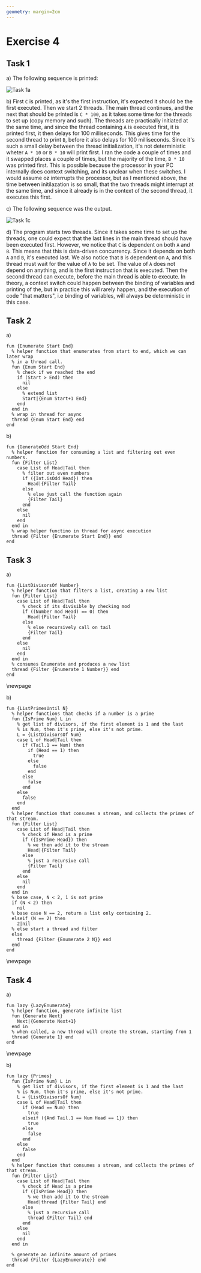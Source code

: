 ```yaml
---
geometry: margin=2cm
---
```

# Exercise 4

## Task 1

a)
The following sequence is printed:

![Task 1a](./images/task1a.png)

b)
First `C` is printed, as it's the first instruction, it's expected it should be the first executed. Then we start 2 threads. The main thread continues, and the next that should be printed is `C * 100`, as it takes some time for the threads to set up (copy memory and such). The threads are practically initiated at the same time, and since the thread containing `A` is executed first, it is printed first, it then delays for 100 milliseconds. This gives time for the second thread to print `B`, before it also delays for 100 milliseconds. Since it's such a small delay between the thread initialization, it's not deterministic wheter `A * 10` or `B * 10` will print first. I ran the code a couple of times and it swapped places a couple of times, but the majority of the time, `B * 10` was printed first. This is possible because the processor in your PC internally does context switching, and its unclear when these switches. I would assume oz interrupts the processor, but as I mentioned above, the time between initilazation is so small, that the two threads might interrupt at the same time, and since it already is in the context of the second thread, it executes this first.

c)
The following sequence was the output.

![Task 1c](./images/task1c.png)

d)
The program starts two threads. Since it takes some time to set up the threads, one could expect that the last lines in the main thread should have been executed first. However, we notice that `C` is dependent on both `A` and `B`. This means that this is data-driven concurrency. Since it depends on both `A` and `B`, it's executed last. We also notice that `B` is dependent on `A`, and this thread must wait for the value of `A` to be set. The value of `A` does not depend on anything, and is the first instruction that is executed. Then the second thread can execute, before the main thread is able to execute. In theory, a context switch could happen between the binding of variables and printing of the, but in practice this will rarely happen, and the execution of code "that matters", i.e binding of variables, will always be deterministic in this case.

## Task 2

a)

```oz
fun {Enumerate Start End}
  % helper function that enumerates from start to end, which we can later wrap
  % in a thread call.
  fun {Enum Start End}
    % check if we reached the end
    if (Start > End) then
      nil
    else
      % extend list
      Start|{Enum Start+1 End}
    end
  end in
  % wrap in thread for async
  thread {Enum Start End} end
end
```

b)

```oz
fun {GenerateOdd Start End}
  % helper function for consuming a list and filtering out even numbers.
  fun {Filter List}
    case List of Head|Tail then
      % filter out even numbers
      if ({Int.isOdd Head}) then
        Head|{Filter Tail}
      else
        % else just call the function again
        {Filter Tail}
      end
    else
      nil
    end
  end in
  % wrap helper functino in thread for async execution
  thread {Filter {Enumerate Start End}} end
end
```

## Task 3

a)

```oz
fun {ListDivisorsOf Number}
  % helper function that filters a list, creating a new list
  fun {Filter List}
    case List of Head|Tail then
      % check if its divisible by checking mod
      if ((Number mod Head) == 0) then
        Head|{Filter Tail}
      else
        % else recursively call on tail
        {Filter Tail}
      end
    else
      nil
    end
  end in
  % consumes Enumerate and produces a new list
  thread {Filter {Enumerate 1 Number}} end
end
```

\newpage

b)

```oz
fun {ListPrimesUntil N}
  % helper functions that checks if a number is a prime
  fun {IsPrime Num} L in
    % get list of divisors, if the first element is 1 and the last
    % is Num, then it's prime, else it's not prime.
    L = {ListDivisorsOf Num}
    case L of Head|Tail then
      if (Tail.1 == Num) then
        if (Head == 1) then
          true
        else
          false
        end
      else
        false
      end
    else
      false
    end
  end
  % helper function that consumes a stream, and collects the primes of that stream.
  fun {Filter List}
    case List of Head|Tail then
      % check if Head is a prime
      if ({IsPrime Head}) then
        % we then add it to the stream
        Head|{Filter Tail}
      else
        % just a recursive call
        {Filter Tail}
      end
    else
      nil
    end
  end in
  % base case, N < 2, 1 is not prime
  if (N < 2) then
    nil
  % base case N == 2, return a list only containing 2.
  elseif (N == 2) then
    2|nil
  % else start a thread and filter
  else
    thread {Filter {Enumerate 2 N}} end
  end
end
```

\newpage

## Task 4

a)

```oz
fun lazy {LazyEnumerate}
  % helper function, generate infinite list
  fun {Generate Next}
    Next|{Generate Next+1}
  end in
  % when called, a new thread will create the stream, starting from 1
  thread {Generate 1} end
end
```

\newpage

b)

```oz
fun lazy {Primes}
  fun {IsPrime Num} L in
    % get list of divisors, if the first element is 1 and the last
    % is Num, then it's prime, else it's not prime.
    L = {ListDivisorsOf Num}
    case L of Head|Tail then
      if (Head == Num) then
        true
      elseif ({And Tail.1 == Num Head == 1}) then
        true
      else
        false
      end
    else
      false
    end
  end
  % helper function that consumes a stream, and collects the primes of that stream.
  fun {Filter List}
    case List of Head|Tail then
      % check if Head is a prime
      if ({IsPrime Head}) then
        % we then add it to the stream
        Head|thread {Filter Tail} end
      else
        % just a recursive call
        thread {Filter Tail} end
      end
    else
      nil
    end
  end in
  
  % generate an infinite amount of primes
  thread {Filter {LazyEnumerate}} end
end
```
